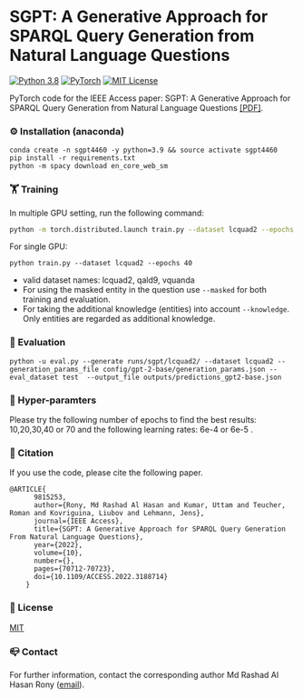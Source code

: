 # SGPT: A Generative Approach for SPARQL Query Generation from Natural Language Questions
[![Python 3.8](https://img.shields.io/badge/python-3.8-blue.svg)](https://www.python.org/downloads/release/python-380/)
[![PyTorch](https://img.shields.io/badge/PyTorch-%23EE4C2C.svg?style=flat&logo=PyTorch&logoColor=white)](https://pytorch.org/)
[![MIT License](https://img.shields.io/badge/License-MIT-green.svg)](https://choosealicense.com/licenses/mit/)

PyTorch code for the IEEE Access paper: SGPT: A Generative Approach for SPARQL Query Generation from Natural Language Questions [[PDF]](https://ieeexplore.ieee.org/stamp/stamp.jsp?arnumber=9815253).

### ⚙️ Installation (anaconda)
```commandline
conda create -n sgpt4460 -y python=3.9 && source activate sgpt4460
pip install -r requirements.txt
python -m spacy download en_core_web_sm
```

### 🏋️ Training
In multiple GPU setting, run the following command:
```bash
python -m torch.distributed.launch train.py --dataset lcquad2 --epochs 40
```
For single GPU:
```
python train.py --dataset lcquad2 --epochs 40
```

- valid dataset names: lcquad2, qald9, vquanda
- For using the masked entity in the question use ```--masked``` for both training and evaluation.
- For taking the additional knowledge (entities) into account ````--knowledge````. Only entities are regarded as additional knowledge.


### 🎯 Evaluation
```
python -u eval.py --generate runs/sgpt/lcquad2/ --dataset lcquad2 --generation_params_file config/gpt-2-base/generation_params.json --eval_dataset test  --output_file outputs/predictions_gpt2-base.json
```

### 🎲 Hyper-paramters
Please try the following number of epochs to find the best results: 10,20,30,40 or 70 and the following learning rates: 6e-4 or 6e-5 .

### 📝 Citation
If you use the code, please cite the following paper.
```
@ARTICLE{
      9815253,  
      author={Rony, Md Rashad Al Hasan and Kumar, Uttam and Teucher, Roman and Kovriguina, Liubov and Lehmann, Jens},
      journal={IEEE Access},   
      title={SGPT: A Generative Approach for SPARQL Query Generation From Natural Language Questions},   
      year={2022},  
      volume={10},  
      number={},  
      pages={70712-70723},  
      doi={10.1109/ACCESS.2022.3188714}
    }
```

### 📜 License
[MIT](https://github.com/rashad101/SGPT-SPARQL-query-generation/blob/main/LICENSE.md)

### 📪 Contact
For further information, contact the corresponding author Md Rashad Al Hasan Rony ([email](mailto:rashad.research@gmail.com)).
